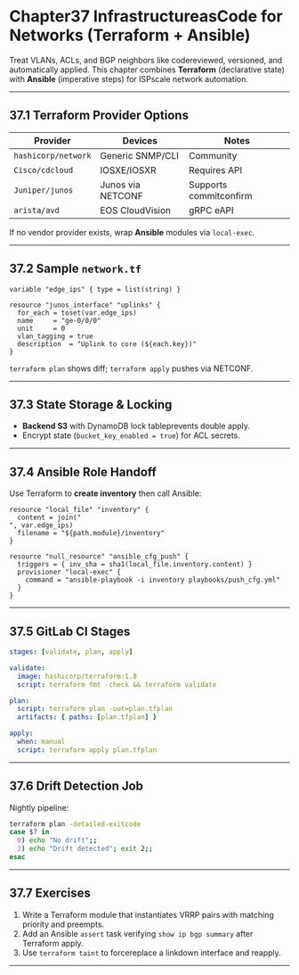 
# Chapter37  InfrastructureasCode for Networks (Terraform + Ansible)

Treat VLANs, ACLs, and BGP neighbors like codereviewed, versioned, and
automatically applied.  This chapter combines **Terraform** (declarative
state) with **Ansible** (imperative steps) for ISPscale network automation.

---

## 37.1  Terraform Provider Options

| Provider | Devices | Notes |
|----------|---------|-------|
| `hashicorp/network` | Generic SNMP/CLI | Community |
| `Cisco/cdcloud` | IOSXE/IOSXR | Requires API |
| `Juniper/junos` | Junos via NETCONF | Supports commitconfirm |
| `arista/avd` | EOS CloudVision | gRPC eAPI |

If no vendor provider exists, wrap **Ansible** modules via `local-exec`.

---

## 37.2  Sample `network.tf`

```hcl
variable "edge_ips" { type = list(string) }

resource "junos_interface" "uplinks" {
  for_each = toset(var.edge_ips)
  name     = "ge-0/0/0"
  unit     = 0
  vlan_tagging = true
  description  = "Uplink to core (${each.key})"
}
```

`terraform plan` shows diff; `terraform apply` pushes via NETCONF.

---

## 37.3  State Storage & Locking

* **Backend S3** with DynamoDB lock tableprevents double apply.  
* Encrypt state (`bucket_key_enabled = true`) for ACL secrets.

---

## 37.4  Ansible Role Handoff

Use Terraform to **create inventory** then call Ansible:

```hcl
resource "local_file" "inventory" {
  content = join("
", var.edge_ips)
  filename = "${path.module}/inventory"
}

resource "null_resource" "ansible_cfg_push" {
  triggers = { inv_sha = sha1(local_file.inventory.content) }
  provisioner "local-exec" {
    command = "ansible-playbook -i inventory playbooks/push_cfg.yml"
  }
}
```

---

## 37.5  GitLab CI Stages

```yaml
stages: [validate, plan, apply]

validate:
  image: hashicorp/terraform:1.8
  script: terraform fmt -check && terraform validate

plan:
  script: terraform plan -out=plan.tfplan
  artifacts: { paths: [plan.tfplan] }

apply:
  when: manual
  script: terraform apply plan.tfplan
```

---

## 37.6  Drift Detection Job

Nightly pipeline:

```bash
terraform plan -detailed-exitcode
case $? in
  0) echo "No drift";;
  2) echo "Drift detected"; exit 2;;
esac
```

---

## 37.7  Exercises

1. Write a Terraform module that instantiates VRRP pairs with matching
   priority and preempts.  
2. Add an Ansible `assert` task verifying `show ip bgp summary` after
   Terraform apply.  
3. Use `terraform taint` to forcereplace a linkdown interface and reapply.

---

